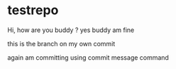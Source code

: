# testrepo

Hi, how are you buddy ?
yes buddy am fine

this is the branch on my own commit

 again am committing using commit message command 
